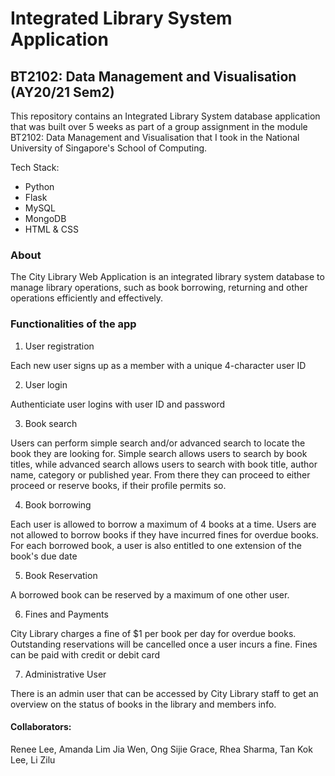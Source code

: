 # Integrated Library System Application
## BT2102: Data Management and Visualisation (AY20/21 Sem2)

This repository contains an Integrated Library System database application that was built over 5 weeks as part of a group assignment in the module BT2102: Data Management and Visualisation that I took in the National University of Singapore's School of Computing.

Tech Stack: 
- Python
- Flask
- MySQL
- MongoDB
- HTML & CSS

### About
The City Library Web Application is an integrated library system database to manage library operations, such as book borrowing, returning and other operations efficiently and effectively.

### Functionalities of the app
1. User registration

Each new user signs up as a member with a unique 4-character user ID

2. User login

Authenticiate user logins with user ID and password

3. Book search

Users can perform simple search and/or advanced search to locate the book they are looking for. Simple search allows users to search by book titles, while advanced search allows users to search with book title, author name, category or published year.
From there they can proceed to either proceed or reserve books, if their profile permits so.

4. Book borrowing

Each user is allowed to borrow a maximum of 4 books at a time. Users are not allowed to borrow books if they have incurred fines for overdue books.
For each borrowed book, a user is also entitled to one extension of the book's due date

5. Book Reservation

A borrowed book can be reserved by a maximum of one other user. 

6. Fines and Payments

City Library charges a fine of $1 per book per day for overdue books. Outstanding reservations will be cancelled once a user incurs a fine.
Fines can be paid with credit or debit card

7. Administrative User

There is an admin user that can be accessed by City Library staff to get an overview on the status of books in the library and members info.

#### Collaborators:
Renee Lee,
Amanda Lim Jia Wen,
Ong Sijie Grace,
Rhea Sharma,
Tan Kok Lee,
Li Zilu
